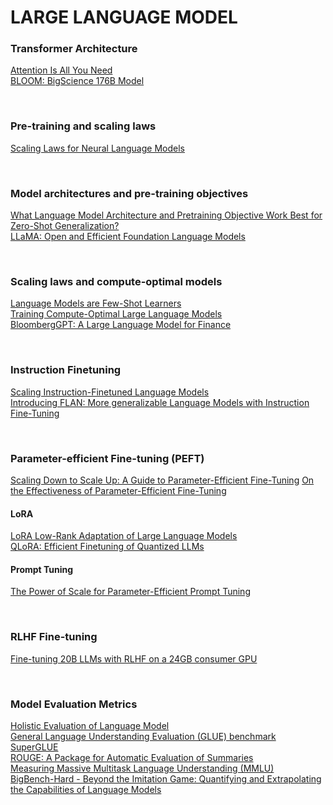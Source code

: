 # LARGE LANGUAGE MODEL
### Transformer Architecture
[Attention Is All You Need](https://arxiv.org/pdf/1706.03762.pdf)  
[BLOOM: BigScience 176B Model](https://arxiv.org/pdf/2211.05100.pdf)  

<br>

### Pre-training and scaling laws
[Scaling Laws for Neural Language Models](https://arxiv.org/pdf/2001.08361.pdf)

<br>

### Model architectures and pre-training objectives
[What Language Model Architecture and Pretraining Objective Work Best for Zero-Shot Generalization?](https://arxiv.org/pdf/2204.05832.pdf)  
[LLaMA: Open and Efficient Foundation Language Models](https://arxiv.org/pdf/2302.13971.pdf) 

<br>

### Scaling laws and compute-optimal models
[Language Models are Few-Shot Learners](https://arxiv.org/pdf/2005.14165.pdf)  
[Training Compute-Optimal Large Language Models](https://arxiv.org/pdf/2203.15556.pdf)  
[BloombergGPT: A Large Language Model for Finance](https://arxiv.org/pdf/2303.17564.pdf)  

<br>

### Instruction Finetuning
[Scaling Instruction-Finetuned Language Models](https://arxiv.org/pdf/2210.11416.pdf)  
[Introducing FLAN: More generalizable Language Models with Instruction Fine-Tuning](https://ai.googleblog.com/2021/10/introducing-flan-more-generalizable.html)  

<br>

### Parameter-efficient Fine-tuning (PEFT)
[Scaling Down to Scale Up: A Guide to Parameter-Efficient Fine-Tuning](https://arxiv.org/pdf/2303.15647.pdf)
[On the Effectiveness of Parameter-Efficient Fine-Tuning](https://arxiv.org/pdf/2211.15583.pdf)
#### LoRA  
[LoRA Low-Rank Adaptation of Large Language Models](https://arxiv.org/pdf/2106.09685.pdf)  
[QLoRA: Efficient Finetuning of Quantized LLMs](https://arxiv.org/pdf/2305.14314.pdf)  
#### Prompt Tuning  
[The Power of Scale for Parameter-Efficient Prompt Tuning](https://arxiv.org/pdf/2104.08691.pdf)  

<br>

### RLHF Fine-tuning
[Fine-tuning 20B LLMs with RLHF on a 24GB consumer GPU](https://huggingface.co/blog/trl-peft)  

<br>

### Model Evaluation Metrics
[Holistic Evaluation of Language Model](https://crfm.stanford.edu/helm/latest/?scenarios=1)  
[General Language Understanding Evaluation (GLUE) benchmark](https://openreview.net/pdf?id=rJ4km2R5t7)  
[SuperGLUE](https://super.gluebenchmark.com/)  
[ROUGE: A Package for Automatic Evaluation of Summaries](https://aclanthology.org/W04-1013.pdf)  
[Measuring Massive Multitask Language Understanding (MMLU)](https://arxiv.org/pdf/2009.03300.pdf)  
[BigBench-Hard - Beyond the Imitation Game: Quantifying and Extrapolating the Capabilities of Language Models](https://arxiv.org/pdf/2206.04615.pdf)  